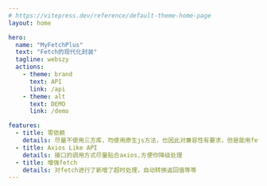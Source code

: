 ```yaml
---
# https://vitepress.dev/reference/default-theme-home-page
layout: home

hero:
  name: "MyFetchPlus"
  text: "Fetch的现代化封装"
  tagline: webszy
  actions:
    - theme: brand
      text: API
      link: /api
    - theme: alt
      text: DEMO
      link: /demo

features:
  - title: 零依赖
    details: 尽量不使用三方库，均使用原生js方法，也因此对兼容性有要求，但是能用fetch的浏览器一般都没问题
  - title: Axios Like API
    details: 接口的调用方式尽量贴合axios,方便你降级处理
  - title: 增强fetch
    details: 对fetch进行了新增了超时处理，自动转换返回值等等
---
```


